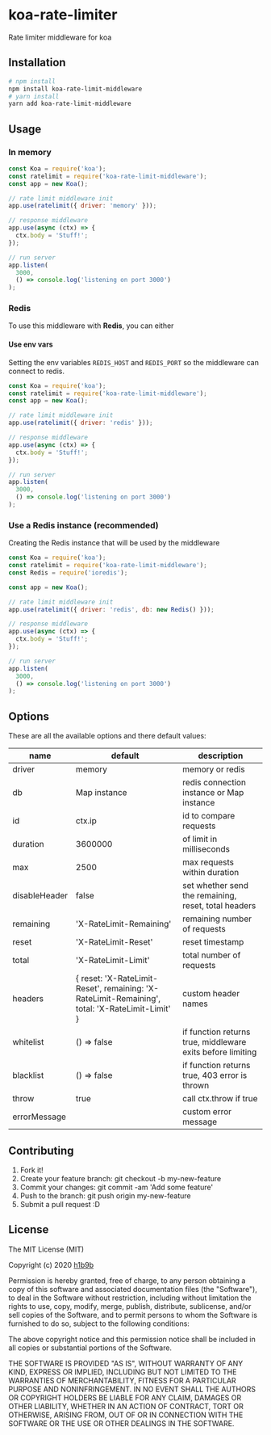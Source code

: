 # koa-rate-limiter

Rate limiter middleware for koa

## Installation

```sh
# npm install
npm install koa-rate-limit-middleware
# yarn install
yarn add koa-rate-limit-middleware
```

## Usage

### In memory

```javascript
const Koa = require('koa');
const ratelimit = require('koa-rate-limit-middleware');
const app = new Koa();

// rate limit middleware init
app.use(ratelimit({ driver: 'memory' }));

// response middleware
app.use(async (ctx) => {
  ctx.body = 'Stuff!';
});

// run server
app.listen(
  3000,
  () => console.log('listening on port 3000')
);
```

### Redis

To use this middleware with **Redis**, you can either

#### Use env vars

Setting the env variables `REDIS_HOST` and `REDIS_PORT` so the middleware can connect to redis.

```javascript
const Koa = require('koa');
const ratelimit = require('koa-rate-limit-middleware');
const app = new Koa();

// rate limit middleware init
app.use(ratelimit({ driver: 'redis' }));

// response middleware
app.use(async (ctx) => {
  ctx.body = 'Stuff!';
});

// run server
app.listen(
  3000,
  () => console.log('listening on port 3000')
);
```

### Use a Redis instance (recommended)

Creating the Redis instance that will be used by the middleware
```javascript
const Koa = require('koa');
const ratelimit = require('koa-rate-limit-middleware');
const Redis = require('ioredis');

const app = new Koa();

// rate limit middleware init
app.use(ratelimit({ driver: 'redis', db: new Redis() }));

// response middleware
app.use(async (ctx) => {
  ctx.body = 'Stuff!';
});

// run server
app.listen(
  3000,
  () => console.log('listening on port 3000')
);
```

## Options

These are all the available options and there default values:

| name | default | description |
|------|---------|-------------|
| driver | memory | memory or redis |
| db | Map instance | redis connection instance or Map instance
| id | ctx.ip | id to compare requests
| duration | 3600000 | of limit in milliseconds
| max | 2500 | max requests within duration
| disableHeader | false | set whether send the remaining, reset, total headers
| remaining | 'X-RateLimit-Remaining' | remaining number of requests
| reset | 'X-RateLimit-Reset' | reset timestamp
| total | 'X-RateLimit-Limit' | total number of requests
| headers | { reset: 'X-RateLimit-Reset', remaining: 'X-RateLimit-Remaining', total: 'X-RateLimit-Limit' } | custom header names
| whitelist | () => false | if function returns true, middleware exits before limiting
| blacklist | () => false | if function returns true, 403 error is thrown
| throw | true | call ctx.throw if true
| errorMessage | | custom error message

## Contributing
1. Fork it!
2. Create your feature branch: git checkout -b my-new-feature
3. Commit your changes: git commit -am 'Add some feature'
4. Push to the branch: git push origin my-new-feature
5. Submit a pull request :D

## License
The MIT License (MIT)

Copyright (c) 2020 [h1b9b](mailto:34774822+h1b9b@users.noreply.github.com)

Permission is hereby granted, free of charge, to any person obtaining a copy of this software and associated documentation files (the "Software"), to deal in the Software without restriction, including without limitation the rights to use, copy, modify, merge, publish, distribute, sublicense, and/or sell copies of the Software, and to permit persons to whom the Software is furnished to do so, subject to the following conditions:

The above copyright notice and this permission notice shall be included in all copies or substantial portions of the Software.

THE SOFTWARE IS PROVIDED "AS IS", WITHOUT WARRANTY OF ANY KIND, EXPRESS OR IMPLIED, INCLUDING BUT NOT LIMITED TO THE WARRANTIES OF MERCHANTABILITY, FITNESS FOR A PARTICULAR PURPOSE AND NONINFRINGEMENT. IN NO EVENT SHALL THE AUTHORS OR COPYRIGHT HOLDERS BE LIABLE FOR ANY CLAIM, DAMAGES OR OTHER LIABILITY, WHETHER IN AN ACTION OF CONTRACT, TORT OR OTHERWISE, ARISING FROM, OUT OF OR IN CONNECTION WITH THE SOFTWARE OR THE USE OR OTHER DEALINGS IN THE SOFTWARE.
